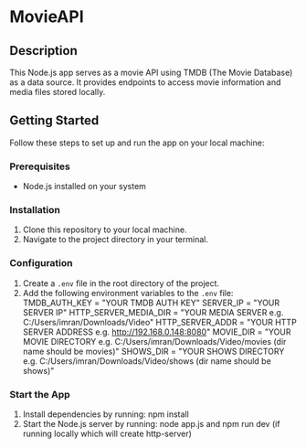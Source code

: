 # MovieAPI

## Description
This Node.js app serves as a movie API using TMDB (The Movie Database) as a data source. It provides endpoints to access movie information and media files stored locally.

## Getting Started
Follow these steps to set up and run the app on your local machine:

### Prerequisites
- Node.js installed on your system

### Installation
1. Clone this repository to your local machine.
2. Navigate to the project directory in your terminal.

### Configuration
1. Create a `.env` file in the root directory of the project.
2. Add the following environment variables to the `.env` file:
TMDB_AUTH_KEY = "YOUR TMDB AUTH KEY"
SERVER_IP = "YOUR SERVER IP"
HTTP_SERVER_MEDIA_DIR = "YOUR MEDIA SERVER e.g. C:/Users/imran/Downloads/Video"
HTTP_SERVER_ADDR = "YOUR HTTP SERVER ADDRESS e.g. http://192.168.0.148:8080"
MOVIE_DIR = "YOUR MOVIE DIRECTORY e.g. C:/Users/imran/Downloads/Video/movies (dir name should be movies)"
SHOWS_DIR = "YOUR SHOWS DIRECTORY e.g. C:/Users/imran/Downloads/Video/shows (dir name should be shows)"

### Start the App
1. Install dependencies by running:
npm install
2. Start the Node.js server by running:
node app.js and npm run dev (if running locally which will create http-server)